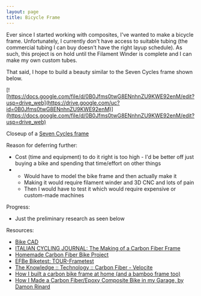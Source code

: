 ```yaml
---
layout: page
title: Bicycle Frame
---
```


Ever since I started working with composites, I've wanted to make a bicycle frame. Unfortunately, I currently don't have access to suitable tubing (the commercial tubing I can buy doesn't have the right layup schedule). As such, this project is on hold until the Filament Winder is complete and I can make my own custom tubes. 

That said, I hope to build a beauty similar to the Seven Cycles frame shown below.

[![https://docs.google.com/file/d/0B0Jfms0twG8ENnhnZU9KWE92enM/edit?usp=drive_web](https://drive.google.com/uc?id=0B0Jfms0twG8ENnhnZU9KWE92enM)](https://docs.google.com/file/d/0B0Jfms0twG8ENnhnZU9KWE92enM/edit?usp=drive_web)

Closeup of a [Seven Cycles frame](http://www.sevencycles.com/bikes/622-slx.php)

Reason for deferring further: 

- Cost (time and equipment) to do it right is too high - I'd be better off just buying a bike and spending that time/effort on other things
- 
  - Would have to model the bike frame and then actually make it
  - Making it would require filament winder and 3D CNC and lots of pain
  - Then I would have to test it which would require expensive or custom-made machines

Progress: 

- Just the preliminary research as seen below

Resources: 

- [Bike CAD](http://www.bikecad.ca/)
- [ITALIAN CYCLING JOURNAL: The Making of a Carbon Fiber Frame](http://italiancyclingjournal.blogspot.com/2010/03/making-of-carbon-fiber-frame.html)
- [Homemade Carbon Fiber Bike Project](http://theprojectjunkie.com/composite-bicycles/homemade-carbon-fiber-bike-project.html)
- [EFBe Biketest: TOUR-Frametest](http://sheldonbrown.com/rinard/EFBe/frame_fatigue_test.htm)
- [The Knowledge :: Technology :: Carbon Fiber - Velocite](http://www.velocite-bikes.com/carbon-fiber.html.html)
- [How I built a carbon bike frame at home (and a bamboo frame too)](http://www.instructables.com/id/How-I-built-a-carbon-bike-frame-at-home-and-a-bam/)
- [How I Made a Carbon Fiber/Epoxy Composite Bike in my Garage, by Damon Rinard](http://sheldonbrown.com/rinard/carbon_fiber.htm)
